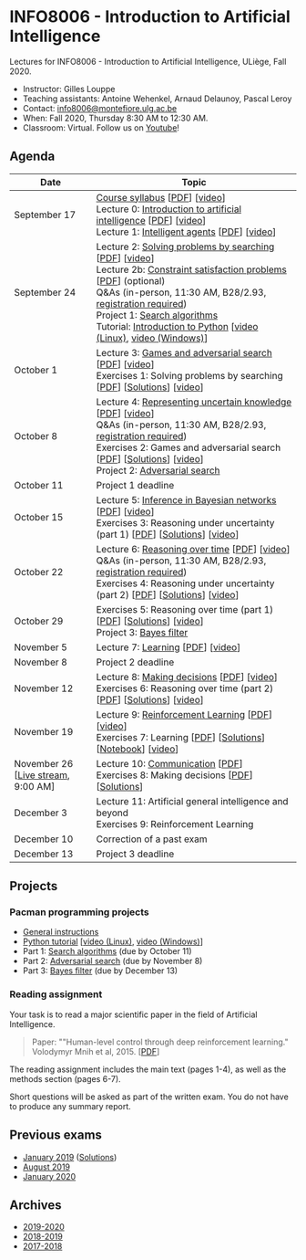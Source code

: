 # INFO8006 - Introduction to Artificial Intelligence

Lectures for INFO8006 - Introduction to Artificial Intelligence, ULiège, Fall 2020.

- Instructor: Gilles Louppe
- Teaching assistants: Antoine Wehenkel, Arnaud Delaunoy, Pascal Leroy
- Contact: [info8006@montefiore.ulg.ac.be](mailto:info8006@montefiore.ulg.ac.be)
- When: Fall 2020, Thursday 8:30 AM to 12:30 AM.
- Classroom: Virtual. Follow us on [Youtube](https://bit.ly/3igTphO)!

## Agenda

| Date | Topic |
| --- | --- |
| September 17 | [Course syllabus](https://glouppe.github.io/info8006-introduction-to-ai/?p=course-syllabus.md) [[PDF](https://glouppe.github.io/info8006-introduction-to-ai/pdf/course-syllabus.pdf)] [[video](https://www.youtube.com/watch?v=XOjc3OtJA4U)]<br>Lecture 0: [Introduction to artificial intelligence](https://glouppe.github.io/info8006-introduction-to-ai/?p=lecture0.md) [[PDF](https://glouppe.github.io/info8006-introduction-to-ai/pdf/lec0.pdf)] [[video](https://www.youtube.com/watch?v=G6YrPwF-to8)]<br>Lecture 1: [Intelligent agents](https://glouppe.github.io/info8006-introduction-to-ai/?p=lecture1.md) [[PDF](https://glouppe.github.io/info8006-introduction-to-ai/pdf/lec1.pdf)] [[video](https://www.youtube.com/watch?v=WYxZiGIZXSs)]|
| September 24| Lecture 2: [Solving problems by searching](https://glouppe.github.io/info8006-introduction-to-ai/?p=lecture2.md) [[PDF](https://glouppe.github.io/info8006-introduction-to-ai/pdf/lec2.pdf)] [[video](https://www.youtube.com/watch?v=9hU3gx79pEE)] <br>Lecture 2b: [Constraint satisfaction problems](https://glouppe.github.io/info8006-introduction-to-ai/?p=lecture2b.md) [[PDF](https://glouppe.github.io/info8006-introduction-to-ai/pdf/lec2b.pdf)]  (optional)<br>Q&As (in-person, 11:30 AM, B28/2.93, [registration required](https://docs.google.com/spreadsheets/d/12aKsuN6hfjHR35PRIlWhNn_PVkBh4fvD8YiOfGVHzW4/edit?usp=sharing))<br>Project 1: [Search algorithms](https://github.com/glouppe/info8006-introduction-to-ai/tree/master/projects/project1)<br>Tutorial: [Introduction to Python](https://github.com/glouppe/info8006-introduction-to-ai/tree/master/python-tutorial) [[video (Linux)](https://www.youtube.com/watch?v=aul2ARPn790), [video (Windows)](https://www.youtube.com/watch?v=CWNOHrwzIaM)] |
| October 1 | Lecture 3: [Games and adversarial search](https://glouppe.github.io/info8006-introduction-to-ai/?p=lecture3.md) [[PDF](https://glouppe.github.io/info8006-introduction-to-ai/pdf/lec3.pdf)] [[video](https://www.youtube.com/watch?v=rjCBWMJhKg0)]<br>Exercises 1: Solving problems by searching [[PDF](https://glouppe.github.io/info8006-introduction-to-ai/pdf/exercises1.pdf)] [[Solutions](https://glouppe.github.io/info8006-introduction-to-ai/pdf/solutions1.pdf)] [[video](https://www.youtube.com/watch?v=fkWYxezUKo8&ab_channel=GillesLouppe)]|
| October 8 | Lecture 4: [Representing uncertain knowledge](https://glouppe.github.io/info8006-introduction-to-ai/?p=lecture4.md) [[PDF](https://glouppe.github.io/info8006-introduction-to-ai/pdf/lec4.pdf)] [[video](https://www.youtube.com/watch?v=i1UqwV3jMIY)]<br>Q&As (in-person, 11:30 AM, B28/2.93, [registration required](https://docs.google.com/spreadsheets/d/12aKsuN6hfjHR35PRIlWhNn_PVkBh4fvD8YiOfGVHzW4/edit?usp=sharing)) <br>Exercises 2: Games and adversarial search [[PDF](https://glouppe.github.io/info8006-introduction-to-ai/pdf/exercises2.pdf)] [[Solutions](https://glouppe.github.io/info8006-introduction-to-ai/pdf/solutions2.pdf)] [[video](https://www.youtube.com/watch?v=0ttKt51GaOw&ab_channel=GillesLouppe)]<br>Project 2: [Adversarial search](https://github.com/glouppe/info8006-introduction-to-ai/tree/master/projects/project2) |
| October 11 | Project 1 deadline |
| October 15 | Lecture 5: [Inference in Bayesian networks](https://glouppe.github.io/info8006-introduction-to-ai/?p=lecture5.md) [[PDF](https://glouppe.github.io/info8006-introduction-to-ai/pdf/lec5.pdf)] [[video](https://www.youtube.com/watch?v=p5EFRO8YLI0)]<br>Exercises 3: Reasoning under uncertainty (part 1) [[PDF](https://glouppe.github.io/info8006-introduction-to-ai/pdf/exercises3.pdf)] [[Solutions](https://glouppe.github.io/info8006-introduction-to-ai/pdf/solutions3.pdf)] [[video](https://www.youtube.com/watch?v=b2-hcub9pFM)]|
| October 22 | Lecture 6: [Reasoning over time](https://glouppe.github.io/info8006-introduction-to-ai/?p=lecture6.md) [[PDF](https://glouppe.github.io/info8006-introduction-to-ai/pdf/lec6.pdf)] [[video](https://www.youtube.com/watch?v=crN15fPqnoo)]<br>Q&As (in-person, 11:30 AM, B28/2.93, [registration required](https://docs.google.com/spreadsheets/d/12aKsuN6hfjHR35PRIlWhNn_PVkBh4fvD8YiOfGVHzW4/edit?usp=sharing)) <br>Exercises 4: Reasoning under uncertainty (part 2) [[PDF](https://glouppe.github.io/info8006-introduction-to-ai/pdf/exercises4.pdf)] [[Solutions](https://glouppe.github.io/info8006-introduction-to-ai/pdf/solutions4.pdf)] [[video](https://www.youtube.com/watch?v=66GbTXY8B2E)]|
| October 29  | Exercises 5: Reasoning over time (part 1) [[PDF](https://glouppe.github.io/info8006-introduction-to-ai/pdf/exercises5.pdf)] [[Solutions](https://glouppe.github.io/info8006-introduction-to-ai/pdf/solutions5.pdf)] [[video](https://www.youtube.com/watch?v=IsYvF9gsndk)] <br>Project 3: [Bayes filter](https://github.com/glouppe/info8006-introduction-to-ai/tree/master/projects/project3) |
| November 5 | Lecture 7: [Learning](https://glouppe.github.io/info8006-introduction-to-ai/?p=lecture7.md) [[PDF](https://glouppe.github.io/info8006-introduction-to-ai/pdf/lec7.pdf)] [[video](https://www.youtube.com/watch?v=Vt0vySeV1hc)] <br> |
| November 8 | Project 2 deadline |
| November 12 | Lecture 8: [Making decisions](https://glouppe.github.io/info8006-introduction-to-ai/?p=lecture8.md) [[PDF](https://glouppe.github.io/info8006-introduction-to-ai/pdf/lec8.pdf)] [[video](https://www.youtube.com/watch?v=ORYUUPEkiQU)]  <br>Exercises 6: Reasoning over time (part 2) [[PDF](https://glouppe.github.io/info8006-introduction-to-ai/pdf/exercises6.pdf)] [[Solutions](https://glouppe.github.io/info8006-introduction-to-ai/pdf/solutions6.pdf)] [[video](https://www.youtube.com/watch?v=Cd21nAjdfMc)] |
| November 19 | Lecture 9: [Reinforcement Learning](https://glouppe.github.io/info8006-introduction-to-ai/?p=lecture9.md) [[PDF](https://glouppe.github.io/info8006-introduction-to-ai/pdf/lec9.pdf)] [[video](https://www.youtube.com/watch?v=mjq7Py-bzmw)]<br>Exercises 7: Learning [[PDF](https://glouppe.github.io/info8006-introduction-to-ai/pdf/exercises7.pdf)] [[Solutions](https://glouppe.github.io/info8006-introduction-to-ai/pdf/solutions7.pdf)] [[Notebook](https://glouppe.github.io/info8006-introduction-to-ai/code/tutorial7-linear_regression.ipynb)] [[video](https://www.youtube.com/watch?v=LdjtHZB_tv4)]|
| November 26<br>[[Live stream](https://www.youtube.com/watch?v=kXUrZkc-sI0), 9:00 AM] | Lecture 10: [Communication](https://glouppe.github.io/info8006-introduction-to-ai/?p=lecture10.md) [[PDF](https://glouppe.github.io/info8006-introduction-to-ai/pdf/lec10.pdf)] <br>Exercises 8: Making decisions [[PDF](https://glouppe.github.io/info8006-introduction-to-ai/pdf/exercises8.pdf)] [[Solutions](https://glouppe.github.io/info8006-introduction-to-ai/pdf/solutions8.pdf)] |
| December 3 | Lecture 11: Artificial general intelligence and beyond <br>Exercises 9: Reinforcement Learning |
| December 10 | Correction of a past exam |
| December 13 | Project 3 deadline |

## Projects

### Pacman programming projects

- [General instructions](https://github.com/glouppe/info8006-introduction-to-ai/tree/master/projects)
- [Python tutorial](https://github.com/glouppe/info8006-introduction-to-ai/tree/master/python-tutorial) [[video (Linux)](https://www.youtube.com/watch?v=aul2ARPn790), [video (Windows)](https://www.youtube.com/watch?v=CWNOHrwzIaM)]
- Part 1: [Search algorithms](https://github.com/glouppe/info8006-introduction-to-ai/tree/master/projects/project1) (due by October 11)
- Part 2: [Adversarial search](https://github.com/glouppe/info8006-introduction-to-ai/tree/master/projects/project2) (due by November 8)
- Part 3: [Bayes filter](https://github.com/glouppe/info8006-introduction-to-ai/tree/master/projects/project3) (due by December 13)

### Reading assignment

Your task is to read a major scientific paper in the field of Artificial Intelligence.

> Paper: ""Human-level control through deep reinforcement learning."<br>
> Volodymyr Mnih et al, 2015. [[PDF](https://deepmind-media.storage.googleapis.com/dqn/DQNNaturePaper.pdf)]

The reading assignment includes the main text (pages 1-4), as well as the methods section (pages 6-7).

Short questions will be asked as part of the written exam. You do not have to produce any summary report.

## Previous exams

- [January 2019](https://glouppe.github.io/info8006-introduction-to-ai/pdf/exam-january2019.pdf) ([Solutions](https://glouppe.github.io/info8006-introduction-to-ai/pdf/exam-january2019-solutions.pdf))
- [August 2019](https://glouppe.github.io/info8006-introduction-to-ai/pdf/exam-august2019.pdf)
- [January 2020](https://glouppe.github.io/info8006-introduction-to-ai/pdf/exam-january2020.pdf)

## Archives

- [2019-2020](https://github.com/glouppe/info8006-introduction-to-ai/tree/info8006-2019)
- [2018-2019](https://github.com/glouppe/info8006-introduction-to-ai/tree/info8006-2018)
- [2017-2018](https://github.com/glouppe/info8006-introduction-to-ai/tree/info8006-2017)
